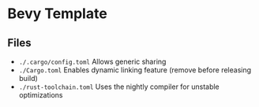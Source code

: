 # Bevy Template

## Files
- `./.cargo/config.toml` Allows generic sharing
- `./Cargo.toml` Enables dynamic linking feature (remove before releasing build)
- `./rust-toolchain.toml` Uses the nightly compiler for unstable optimizations